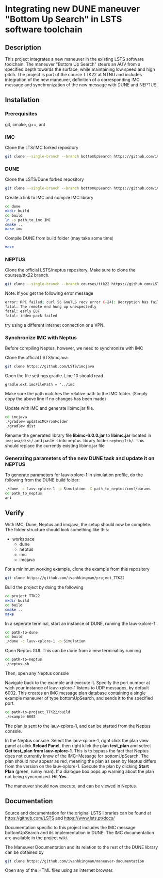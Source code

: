 # Integrating new DUNE maneuver "Bottom Up Search" in LSTS software toolchain

## Description
This project integrates a new maneuver in the existing LSTS software toolchain. The maneuver "Bottom Up Search" steers an AUV from a specified depth towards the surface, while maintaining low speed and high pitch. The project is part of the course TTK22 at NTNU and includes integration of the new maneuver, definition of a corresponding IMC message and synchronization of the new message with DUNE and NEPTUS.

## Installation

### Prerequisites

git, cmake, g++, ant


### IMC

Clone the LTS/IMC forked repository

```bash
git clone --single-branch --branch bottomUpSearch https://github.com/ivanhkingman/imc
```


### DUNE

Clone the LSTS/Dune forked repository

```bash
git clone --single-branch --branch bottomUpSearch https://github.com/ivanhkingman/dune
```

Create a link to IMC and compile IMC library
```bash
cd dune
mkdir build
cd build
ln -s path_to_imc IMC
cmake ..
make imc
```

Compile DUNE from build folder (may take some time)
```bash
make
```


### NEPTUS

Clone the official LSTS/neptus repository. Make sure to clone the courses/ttk22 branch.

```bash
git clone --single-branch --branch courses/ttk22 https://github.com/LSTS/neptus
```
Note: If you get the following error message

```bash
error: RPC failed; curl 56 GnuTLS recv error (-24): Decryption has failed.
fatal: The remote end hung up unexpectedly
fatal: early EOF
fatal: index-pack failed
```
try using a different internet connection or a VPN.


### Synchronize IMC with Neptus

Before compiling Neptus, however, we need to synchronize with IMC

Clone the official LSTS/imcjava:

```bash
git clone https://github.com/LSTS/imcjava
```

Open the file settings.gradle. Line 10 should read

`gradle.ext.imcFilePath = '../imc`

Make sure the path matches the relative path to the IMC folder. (Simply copy the above line if no changes has been made)

Update with IMC and generate libimc.jar file.

```bash
cd imcjava
./gradlew updateIMCFromFolder
./gradlew dist
```

Rename the generated library file **libimc-6.0.0.jar** to **libimc.jar** located in `imcjava/dist/` and paste it into neptus library folder `neptus/lib/`. This should replace the currently existing libimc.jar file


### Generating parameters of the new DUNE task and update it on NEPTUS

To generate parameters for lauv-xplore-1 in simulation profile, do the following from the DUNE build folder:

```bash
./dune -c lauv-xplore-1 -p Simulation -X path_to_neptus/conf/params
cd path_to_neptus
ant
```


## Verify

With IMC, Dune, Neptus and imcjava, the setup should now be complete. The folder structure should look something like this:

- workspace
    - dune
    - neptus
    - imc
    - imcjava

For a minimum working example, clone the example from this repository

```bash
git clone https://github.com/ivanhkingman/project_TTK22
```

Build the project by doing the following

```bash
cd project_TTK22
mkdir build
cd build
cmake ..
make
```
In a seperate terminal, start an instance of DUNE, running the lauv-xplore-1:
```bash
cd path-to-dune
cd build
./dune -c lauv-xplore-1 -p Simulation
```
Open Neptus GUI. This can be done from a new terminal by running
```bash
cd path-to-neptus
./neptus.sh
```
Then, open any Neptus console

Navigate back to the example and execute it. Specify the port number at wich your instance of lauv-xplore-1 listens to UDP messages, by default 6002. This creates an IMC message plan database containing a single example maneuver of type bottomUpSearch, and sends it to the specified port. 

```bash
cd path-to-project_TTK22/build
./example 6002
```
The plan is sent to the lauv-xplore-1, and can be started from the Neptus console.

In the Neptus console. Select the lauv-xplore-1, right click the plan view panel at click **Reload Panel**, then right klick the plan **test_plan** and select **Get test_plan from lauv-xplore-1**. This is to bypass the fact that Neptus does not currently know of the IMC::Message for bottomUpSearch. The plan should now appear as red, meaning the plan as seen by Neptus differs from the version on the lauv-xplore-1. Execute the plan by clicking **Start Plan** (green, runny man). If a dialogue box pops up warning about the plan not being syncronized. Hit **Yes**.

The maneuver should now execute, and can be viewed in Neptus.

## Documentation

Source and documentation for the original LSTS libraries can be found at https://github.com/LSTS and https://www.lsts.pt/docs/

Documentation specific to this project includes the IMC message bottomUpSearch and its implementation in DUNE. The IMC documentation are available in the project wiki.

The Maneuver Documentation and its relation to the rest of the DUNE library can be obtained by

```bash
git clone https://github.com/ivanhkingman/maneuver-documentation
```
Open any of the HTML files using an internet browser.
